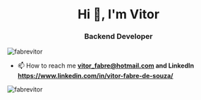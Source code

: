<h1 align="center">Hi 👋, I'm Vitor</h1>
<h3 align="center">Backend Developer</h3>

<p align="left"> <img src="https://komarev.com/ghpvc/?username=fabrevitor&label=Profile%20views&color=0e75b6&style=flat" alt="fabrevitor" /> </p>

- 📫 How to reach me **vitor_fabre@hotmail.com and LinkedIn https://www.linkedin.com/in/vitor-fabre-de-souza/**

<p><img align="center" src="https://github-readme-stats.vercel.app/api/top-langs?username=fabrevitor&show_icons=true&locale=en&layout=compact" alt="fabrevitor" /></p>
